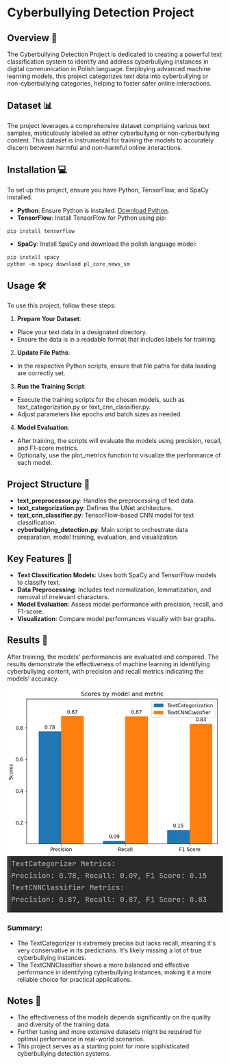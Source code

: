 # Cyberbullying Detection Project

## Overview 📖

The Cyberbullying Detection Project is dedicated to creating a powerful text classification system to identify and address cyberbullying instances in digital communication in Polish language. Employing advanced machine learning models, this project categorizes text data into cyberbullying or non-cyberbullying categories, helping to foster safer online interactions.
## Dataset 📊

The project leverages a comprehensive dataset comprising various text samples, meticulously labeled as either cyberbullying or non-cyberbullying content. This dataset is instrumental for training the models to accurately discern between harmful and non-harmful online interactions.

## Installation 💻

To set up this project, ensure you have Python, TensorFlow, and SpaCy installed.

- **Python**: Ensure Python is installed. [Download Python](https://www.python.org/downloads/).
- **TensorFlow**: Install TensorFlow for Python using pip:

```
pip install tensorflow
```
 - **SpaCy**: Install SpaCy and download the polish language model:
```
pip install spacy
python -m spacy download pl_core_news_sm
```
## Usage 🛠️

To use this project, follow these steps:

1. **Prepare Your Dataset**:
 - Place your text data in a designated directory.
 - Ensure the data is in a readable format that includes labels for training.

2. **Update File Paths**:
 - In the respective Python scripts, ensure that file paths for data loading are correctly set.

3. **Run the Training Script**:
 - Execute the training scripts for the chosen models, such as text_categorization.py or text_cnn_classifier.py.
 - Adjust parameters like epochs and batch sizes as needed.

4. **Model Evaluation**:
 - After training, the scripts will evaluate the models using precision, recall, and F1-score metrics.
 - Optionally, use the plot_metrics function to visualize the performance of each model.

## Project Structure 📁

- **text_preprocessor.py**: Handles the preprocessing of text data.
- **text_categorization.py**: Defines the UNet architecture.
- **text_cnn_classifier.py**: TensorFlow-based CNN model for text classification.
- **cyberbullying_detection.py**: Main script to orchestrate data preparation, model training, evaluation, and visualization.

## Key Features 🔑

- **Text Classification Models**: Uses both SpaCy and TensorFlow models to classify text.
- **Data Preprocessing**: Includes text normalization, lemmatization, and removal of irrelevant characters.
- **Model Evaluation**:  Assess model performance with precision, recall, and F1-score.
- **Visualization**: Compare model performances visually with bar graphs.

## Results 📸

After training, the models' performances are evaluated and compared. The results demonstrate the effectiveness of machine learning in identifying cyberbullying content, with precision and recall metrics indicating the models' accuracy.

![Comparison](results/charts.png)
![Stats](results/stats.png)

### Summary:
- The TextCategorizer is extremely precise but lacks recall, meaning it's very conservative in its predictions. It's likely missing a lot of true cyberbullying instances.
- The TextCNNClassifier shows a more balanced and effective performance in identifying cyberbullying instances, making it a more reliable choice for practical applications.

## Notes 📝

- The effectiveness of the models depends significantly on the quality and diversity of the training data.
- Further tuning and more extensive datasets might be required for optimal performance in real-world scenarios.
- This project serves as a starting point for more sophisticated cyberbullying detection systems.

